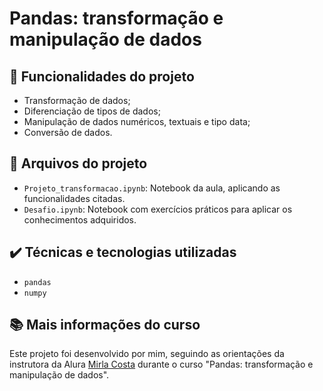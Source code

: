 # Pandas: transformação e manipulação de dados
## 🔨 Funcionalidades do projeto

- Transformação de dados;
- Diferenciação de tipos de dados;
- Manipulação de dados numéricos, textuais e tipo data;
- Conversão de dados.

## 📂 Arquivos do projeto

- `Projeto_transformacao.ipynb`: Notebook da aula, aplicando as funcionalidades citadas.
- `Desafio.ipynb`: Notebook com exercícios práticos para aplicar os conhecimentos adquiridos.

## ✔️ Técnicas e tecnologias utilizadas

- `pandas`
- `numpy`

## 📚 Mais informações do curso

Este projeto foi desenvolvido por mim, seguindo as orientações da instrutora da Alura [Mirla Costa](https://github.com/Mirlaa) durante o curso "Pandas: transformação e manipulação de dados".
